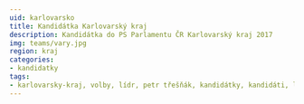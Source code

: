 ```yaml
---
uid: karlovarsko
title: Kandidátka Karlovarský kraj
description: Kandidátka do PS Parlamentu ČR Karlovarský kraj 2017
img: teams/vary.jpg
region: kraj
categories:
- kandidatky
tags:
- karlovarsky-kraj, volby, lídr, petr třešňák, kandidátky, kandidáti, leadr, karlovalský kraj, pavel bulíček, karlovarsky kraj, 
---
```

